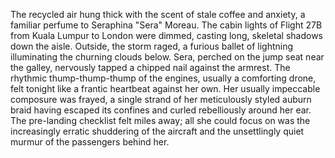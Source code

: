 The recycled air hung thick with the scent of stale coffee and anxiety, a familiar perfume to Seraphina "Sera" Moreau.  The cabin lights of Flight 27B from Kuala Lumpur to London were dimmed, casting long, skeletal shadows down the aisle. Outside, the storm raged, a furious ballet of lightning illuminating the churning clouds below.  Sera, perched on the jump seat near the galley, nervously tapped a chipped nail against the armrest.  The rhythmic thump-thump-thump of the engines, usually a comforting drone, felt tonight like a frantic heartbeat against her own.  Her usually impeccable composure was frayed, a single strand of her meticulously styled auburn braid having escaped its confines and curled rebelliously around her ear.  The pre-landing checklist felt miles away; all she could focus on was the increasingly erratic shuddering of the aircraft and the unsettlingly quiet murmur of the passengers behind her.

